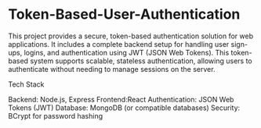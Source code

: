 # Token-Based-User-Authentication
This project provides a secure, token-based authentication solution for web applications. It includes a complete backend setup for handling user sign-ups, logins, and authentication using JWT (JSON Web Tokens). This token-based system supports scalable, stateless authentication, allowing users to authenticate without needing to manage sessions on the server.

Tech Stack

Backend: Node.js, Express
Frontend:React
Authentication: JSON Web Tokens (JWT)
Database: MongoDB (or compatible databases)
Security: BCrypt for password hashing
